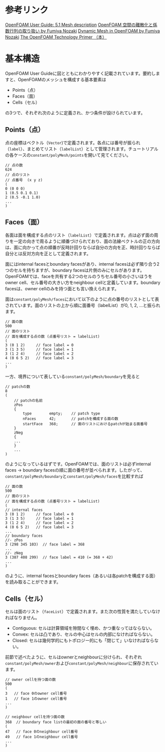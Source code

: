 <!--
title:   OpenFOAMのメッシュ記述方法の説明
tags:    Mesh,OpenFOAM,foam-extend
id:      9748a4b03cf5f86dacf1
private: false
-->
# 参考リンク

[OpenFOAM User Guide: 5.1 Mesh description](http://cfd.direct/openfoam/user-guide/mesh-description/)
[OpenFOAM 空間の離散化と係数行列の取り扱い by Fumiya Nozaki](http://www.slideshare.net/fumiyanozaki96/openfoam-32087641)
[Dynamic Mesh in OpenFOAM by Fumiya Nozaki](http://www.slideshare.net/fumiyanozaki96/openfoam)
[The OpenFOAM Technology Primer （本）](http://www.sourceflux.de/book/)

# 基本構造

OpenFOAM User Guideに図とともにわかりやすく記載されています。要約しますと、OpenFOAMのメッシュを構成する基本要素は

- Points（点）
- Faces（面）
- Cells（セル）

の3つで、それぞれ次のように定義され、かつ条件が設けられています。

## Points（点）

点の座標はベクトル（`Vector`)で定義されます。各点には番号が振られ（`label`）、まとめてリスト（`labelList`）として管理されます。チュートリアルの各ケースの`constant/polyMesh/points`を開いて見てください。

```cpp:points
// 点の数
624
// 点のリスト
// 点番号  (x y z)
(
0 (0 0 0)
1 (0.5 0.1 0.1)
2 (0.5 -0.1 1.0)
...
)
```

## Faces（面）

各面は面を構成する点のリスト（`labelList`）で定義されます。点は必ず面の周りを一定の向きで周るように順番づけられており、面の法線ベクトルの正の方向は、面に向かって点の順番が反時計回りならば自分の方向を正、時計回りならば自分とは反対方向を正として定義されます。

面にはinternal facesとboundary facesがあり、internal facesは必ず隣り合う2つのセルを持ちますが、boundary facesは片側のみにセルがあります。OpenFOAMでは、faceを共有する2つのセルのうちセル番号の小さいほうをowner cell、セル番号の大きい方をneighbour cellと定義しています。boundary facesは、owner cellのみを持つ面とも言い換えられます。

面は`constant/polyMesh/faces`において以下のように点の番号のリストとして表されています。面のリストの上から順に面番号（labelList）が0, 1, 2, ...と振られます。

```cpp:constant/polyMesh/faces
// 面の数
500
// 面のリスト
// 面を構成する点の数 (点番号リスト = labelList)
(
3 (0 1 2)     // face label = 0
3 (1 3 5)     // face label = 1
3 (1 2 4)     // face label = 2
4 (0 6 5 2)   // face label = 3
...
)
```

一方、境界について表している`constant/polyMesh/boundary`を見ると

```cpp:constant/polyMesh/boundary
// patchの数
8
(
    // patchの名前
    zPos
    {
        type        empty;    // patch type
        nFaces      42;       // patchを構成する面の数
        startFace   368;      // 面のリストにおけるpatchが始まる面番号
    }
    zNeg
    {
    ...
    }
    ...
)
```

のようになっているはずです。OpenFOAMでは、面のリストは必ずinternal faces → boundary facesの順に面の番号が並べられます。したがって、`constant/polyMesh/boundary`と`constant/polyMesh/faces`を比較すれば

```cpp:constant/polyMesh/faces
// 面の数
500
// 面のリスト
// 面を構成する点の数 (点番号リスト = labelList)
(
// internal faces
3 (0 1 2)     // face label = 0
3 (1 3 5)     // face label = 1
3 (1 2 4)     // face label = 2
4 (0 6 5 2)   // face label = 3
...
// boundary faces
//- zPos
3 (298 345 103)  // face label = 368
...
//- zNeg
3 (387 408 299)  // face label = 410 (= 368 + 42)
...
)
```

のように、internal facesとboundary faces（あるいは各patchを構成する面）を読み取ることができます。

## Cells（セル）

セルは面のリスト（`faceList`）で定義されます。また次の性質を満たしていなければなりません。

- Contiguous: セルは計算領域を隙間なく埋め、かつ重なってはならない。
- Convex: セルは凸であり、セルの中心はセルの内部になければならない。
- Closed: セルは幾何学的にもトポロジー的にも「閉じて」いなければならない。

前節で述べたように、セルはownerとneighbourに分けられ、それぞれ`constant/polyMesh/owner`および`constant/polyMesh/neighbour`に保存されています。

```cpp:constant/polyMesh/owner
// owner cellを持つ面の数
500
(
3   // face 0のowner cell番号
1   // face 1のowner cell番号
...
)
```

```cpp:constant/polyMesh/neighbour
// neighbour cellを持つ面の数
368  // boundary face listの最初の面の番号と等しい
(
47   // face 0のneighbour cell番号
49   // face 1のneighbour cell番号
...
)
```